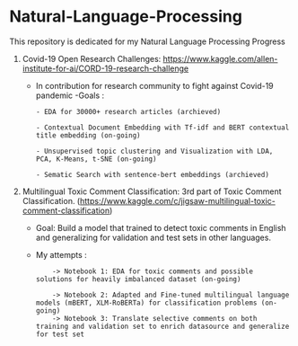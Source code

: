 # Natural-Language-Processing
This repository is dedicated for my Natural Language Processing Progress

1. Covid-19 Open Research Challenges: https://www.kaggle.com/allen-institute-for-ai/CORD-19-research-challenge
    - In contribution for research community to fight against Covid-19 pandemic
    -Goals : 
    
          - EDA for 30000+ research articles (archieved)
          
          - Contextual Document Embedding with Tf-idf and BERT contextual title embedding (on-going)
          
          - Unsupervised topic clustering and Visualization with LDA, PCA, K-Means, t-SNE (on-going)
          
          - Sematic Search with sentence-bert embeddings (archieved)
          
          
2. Multilingual Toxic Comment Classification: 3rd part of Toxic Comment Classification. 
      (https://www.kaggle.com/c/jigsaw-multilingual-toxic-comment-classification)
      
      - Goal: Build a model that trained to detect toxic comments in English and generalizing for validation and test sets in other languages.
      
      - My attempts :
      
                -> Notebook 1: EDA for toxic comments and possible solutions for heavily imbalanced dataset (on-going)
                
                -> Notebook 2: Adapted and Fine-tuned multilingual language models (mBERT, XLM-RoBERTa) for classification problems (on-going)
                -> Notebook 3: Translate selective comments on both training and validation set to enrich datasource and generalize for test set 
